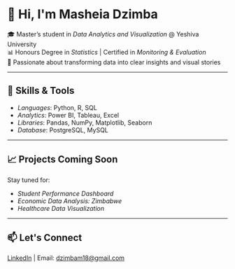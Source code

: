 # 👋 Hi, I'm Masheia Dzimba

🎓 Master’s student in *Data Analytics and Visualization* @ Yeshiva University  
📊 Honours Degree in *Statistics* | Certified in *Monitoring & Evaluation*  
🧪 Passionate about transforming data into clear insights and visual stories

---

## 🔧 Skills & Tools
- *Languages*: Python, R, SQL
- *Analytics*: Power BI, Tableau, Excel
- *Libraries*: Pandas, NumPy, Matplotlib, Seaborn
- *Database*: PostgreSQL, MySQL

---

## 📈 Projects Coming Soon
Stay tuned for:
- *Student Performance Dashboard*
- *Economic Data Analysis: Zimbabwe*
- *Healthcare Data Visualization*

---

## 📫 Let's Connect
[LinkedIn](https://linkedin.com/in/your-link) | Email: dzimbam18@gmail.com
